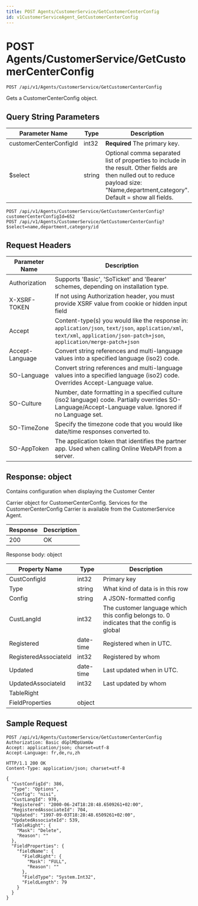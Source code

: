 ```yaml
---
title: POST Agents/CustomerService/GetCustomerCenterConfig
id: v1CustomerServiceAgent_GetCustomerCenterConfig
---
```


# POST Agents/CustomerService/GetCustomerCenterConfig

```http
POST /api/v1/Agents/CustomerService/GetCustomerCenterConfig
```

Gets a CustomerCenterConfig object.







## Query String Parameters

| Parameter Name | Type |  Description |
|----------------|------|--------------|
| customerCenterConfigId | int32 | **Required** The primary key. |
| $select | string |  Optional comma separated list of properties to include in the result. Other fields are then nulled out to reduce payload size: "Name,department,category". Default = show all fields. |

```http
POST /api/v1/Agents/CustomerService/GetCustomerCenterConfig?customerCenterConfigId=652
POST /api/v1/Agents/CustomerService/GetCustomerCenterConfig?$select=name,department,category/id
```


## Request Headers

| Parameter Name | Description |
|----------------|-------------|
| Authorization  | Supports 'Basic', 'SoTicket' and 'Bearer' schemes, depending on installation type. |
| X-XSRF-TOKEN   | If not using Authorization header, you must provide XSRF value from cookie or hidden input field |
| Accept         | Content-type(s) you would like the response in: `application/json`, `text/json`, `application/xml`, `text/xml`, `application/json-patch+json`, `application/merge-patch+json` |
| Accept-Language | Convert string references and multi-language values into a specified language (iso2) code. |
| SO-Language | Convert string references and multi-language values into a specified language (iso2) code. Overrides Accept-Language value. |
| SO-Culture | Number, date formatting in a specified culture (iso2 language) code. Partially overrides SO-Language/Accept-Language value. Ignored if no Language set. |
| SO-TimeZone | Specify the timezone code that you would like date/time responses converted to. |
| SO-AppToken | The application token that identifies the partner app. Used when calling Online WebAPI from a server. |


## Response: object

Contains configuration when displaying the Customer Center



Carrier object for CustomerCenterConfig.
Services for the CustomerCenterConfig Carrier is available from the <see cref="T:SuperOffice.CRM.Services.ICustomerServiceAgent">CustomerService Agent</see>.

| Response | Description |
|----------------|-------------|
| 200 | OK |

Response body: object

| Property Name | Type |  Description |
|----------------|------|--------------|
| CustConfigId | int32 | Primary key |
| Type | string | What kind of data is in this row |
| Config | string | A JSON-formatted config |
| CustLangId | int32 | The customer language which this config belongs to. 0 indicates that the config is global |
| Registered | date-time | Registered when  in UTC. |
| RegisteredAssociateId | int32 | Registered by whom |
| Updated | date-time | Last updated when  in UTC. |
| UpdatedAssociateId | int32 | Last updated by whom |
| TableRight |  |  |
| FieldProperties | object |  |

## Sample Request

```http!
POST /api/v1/Agents/CustomerService/GetCustomerCenterConfig
Authorization: Basic dGplMDpUamUw
Accept: application/json; charset=utf-8
Accept-Language: fr,de,ru,zh
```

```http_
HTTP/1.1 200 OK
Content-Type: application/json; charset=utf-8

{
  "CustConfigId": 386,
  "Type": "Options",
  "Config": "nisi",
  "CustLangId": 970,
  "Registered": "2000-06-24T18:28:48.6509261+02:00",
  "RegisteredAssociateId": 704,
  "Updated": "1997-09-03T18:28:48.6509261+02:00",
  "UpdatedAssociateId": 539,
  "TableRight": {
    "Mask": "Delete",
    "Reason": ""
  },
  "FieldProperties": {
    "fieldName": {
      "FieldRight": {
        "Mask": "FULL",
        "Reason": ""
      },
      "FieldType": "System.Int32",
      "FieldLength": 79
    }
  }
}
```